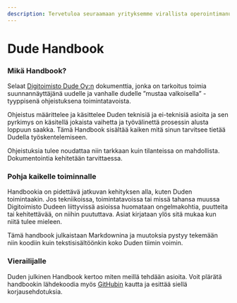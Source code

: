 ```yaml
---
description: Tervetuloa seuraamaan yrityksemme virallista operointimanuaalia.
---
```


# Dude Handbook

### Mikä Handbook?

Selaat [Digitoimisto Dude Oy:n](https://www.dude.fi/) dokumenttia, jonka on tarkoitus toimia suunnannäyttäjänä uudelle ja vanhalle dudelle ”mustaa valkoisella” -tyyppisenä ohjeistuksena toimintatavoista.

Ohjeistus määrittelee ja käsittelee Duden teknisiä ja ei-teknisiä asioita ja sen pyrkimys on käsitellä jokaista vaihetta ja työvälinettä prosessin alusta loppuun saakka. Tämä Handbook sisältää kaiken mitä sinun tarvitsee tietää Dudella työskentelemiseen.

Ohjeistuksia tulee noudattaa niin tarkkaan kuin tilanteissa on mahdollista. Dokumentointia kehitetään tarvittaessa.

### Pohja kaikelle toiminnalle

Handbookia on pidettävä jatkuvan kehityksen alla, kuten Duden toimintaakin. Jos tekniikoissa, toimintatavoissa tai missä tahansa muussa Digitoimisto Dudeen liittyvissä asioissa huomataan ongelmakohtia, puutteita tai kehitettävää, on niihin puututtava. Asiat kirjataan ylös sitä mukaa kun niitä tulee mieleen.

Tämä handbook julkaistaan Markdownina ja muutoksia pystyy tekemään niin koodiin kuin tekstisisältöönkin koko Duden tiimin voimin.

### Vierailijalle

Duden julkinen Handbook kertoo miten meillä tehdään asioita. Voit plärätä handbookin lähdekoodia myös [GitHubin](https://github.com/digitoimistodude/handbook.dude.fi) kautta ja esittää siellä korjausehdotuksia.
